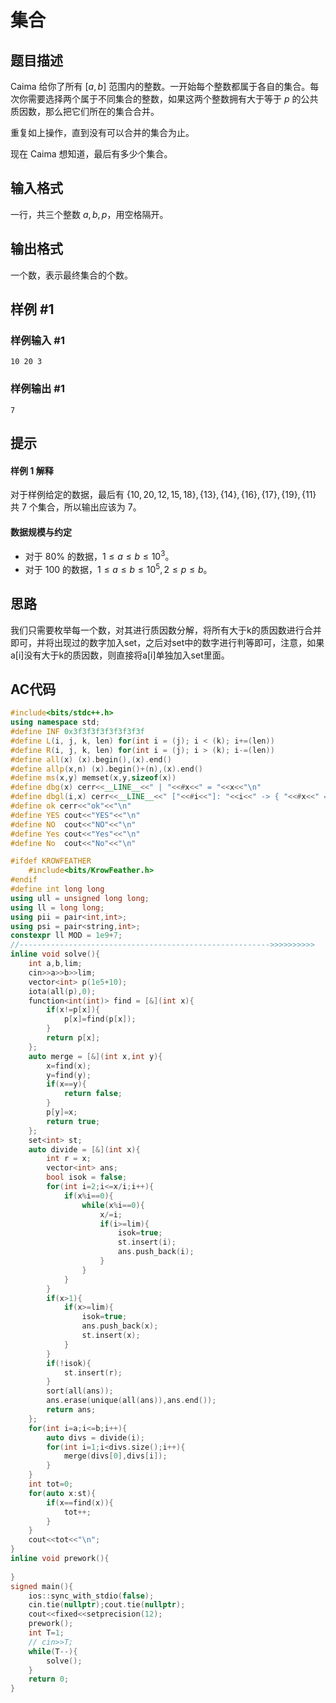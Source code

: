 # 集合

## 题目描述

Caima 给你了所有 $[a,b]$ 范围内的整数。一开始每个整数都属于各自的集合。每次你需要选择两个属于不同集合的整数，如果这两个整数拥有大于等于 $p$ 的公共质因数，那么把它们所在的集合合并。

重复如上操作，直到没有可以合并的集合为止。

现在 Caima 想知道，最后有多少个集合。

## 输入格式

一行，共三个整数 $a,b,p$，用空格隔开。

## 输出格式

一个数，表示最终集合的个数。

## 样例 #1

### 样例输入 #1

```
10 20 3
```

### 样例输出 #1

```
7
```

## 提示

#### 样例 1 解释

对于样例给定的数据，最后有 $\{10,20,12,15,18\},\{13\},\{14\},\{16\},\{17\},\{19\},\{11\}$ 共 $7$ 个集合，所以输出应该为 $7$。

#### 数据规模与约定
- 对于 $80\%$ 的数据，$1 \leq a \leq b \leq 10^3$。
- 对于 $100%$ 的数据，$1 \leq a \leq b \leq 10^5,2 \leq p \leq b$。

## 思路
我们只需要枚举每一个数，对其进行质因数分解，将所有大于k的质因数进行合并即可，并将出现过的数字加入set，之后对set中的数字进行判等即可，注意，如果a[i]没有大于k的质因数，则直接将a[i]单独加入set里面。

## AC代码
```cpp
#include<bits/stdc++.h>
using namespace std;
#define INF 0x3f3f3f3f3f3f3f3f
#define L(i, j, k, len) for(int i = (j); i < (k); i+=(len))
#define R(i, j, k, len) for(int i = (j); i > (k); i-=(len))
#define all(x) (x).begin(),(x).end()
#define allp(x,n) (x).begin()+(n),(x).end()
#define ms(x,y) memset(x,y,sizeof(x))
#define dbg(x) cerr<<__LINE__<<" | "<<#x<<" = "<<x<<"\n"
#define dbgl(i,x) cerr<<__LINE__<<" ["<<#i<<"]: "<<i<<" -> { "<<#x<<" = "<<x<<" }\n"
#define ok cerr<<"ok"<<"\n"
#define YES cout<<"YES"<<"\n"
#define NO  cout<<"NO"<<"\n"
#define Yes cout<<"Yes"<<"\n"
#define No  cout<<"No"<<"\n"

#ifdef KROWFEATHER
    #include<bits/KrowFeather.h>
#endif
#define int long long
using ull = unsigned long long;                                                                              
using ll = long long;
using pii = pair<int,int>;
using psi = pair<string,int>;
constexpr ll MOD = 1e9+7;
//-------------------------------------------------------->>>>>>>>>>
inline void solve(){
    int a,b,lim;
    cin>>a>>b>>lim;
    vector<int> p(1e5+10);
    iota(all(p),0);
    function<int(int)> find = [&](int x){
        if(x!=p[x]){
            p[x]=find(p[x]);
        }
        return p[x];
    };
    auto merge = [&](int x,int y){
        x=find(x);
        y=find(y);
        if(x==y){
            return false;
        }
        p[y]=x;
        return true;
    };
    set<int> st;
    auto divide = [&](int x){
        int r = x;
        vector<int> ans;
        bool isok = false;
        for(int i=2;i<=x/i;i++){
            if(x%i==0){
                while(x%i==0){
                    x/=i;
                    if(i>=lim){
                        isok=true;
                        st.insert(i);
                        ans.push_back(i);
                    }
                }
            }
        }
        if(x>1){
            if(x>=lim){
                isok=true;
                ans.push_back(x);
                st.insert(x);
            }
        } 
        if(!isok){
            st.insert(r);
        }
        sort(all(ans));
        ans.erase(unique(all(ans)),ans.end());
        return ans;
    };
    for(int i=a;i<=b;i++){
        auto divs = divide(i);
        for(int i=1;i<divs.size();i++){
            merge(divs[0],divs[i]);
        }
    }
    int tot=0;
    for(auto x:st){
        if(x==find(x)){
            tot++;
        }
    }
    cout<<tot<<"\n";
}
inline void prework(){
    
}
signed main(){
    ios::sync_with_stdio(false);
    cin.tie(nullptr);cout.tie(nullptr);
    cout<<fixed<<setprecision(12);
    prework();
    int T=1; 
    // cin>>T;
    while(T--){
        solve();
    }
    return 0;
}
```